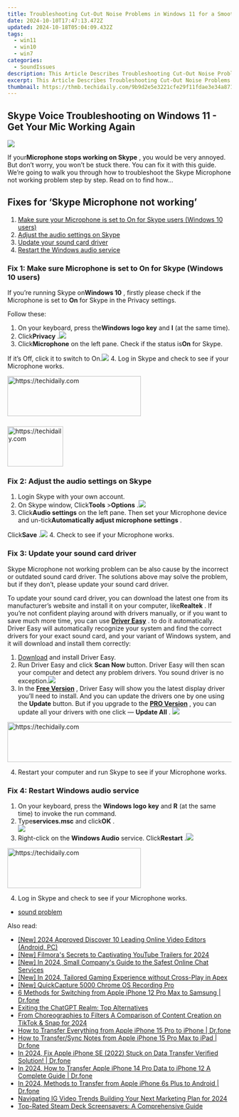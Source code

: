```yaml
---
title: Troubleshooting Cut-Out Noise Problems in Windows 11 for a Smooth Listening Experience
date: 2024-10-10T17:47:13.472Z
updated: 2024-10-18T05:04:09.432Z
tags:
  - win11
  - win10
  - win7
categories:
  - SoundIssues
description: This Article Describes Troubleshooting Cut-Out Noise Problems in Windows 11 for a Smooth Listening Experience
excerpt: This Article Describes Troubleshooting Cut-Out Noise Problems in Windows 11 for a Smooth Listening Experience
thumbnail: https://thmb.techidaily.com/9b9d2e5e3221cfe29f11fdae3e34a8712951d1bbc94b5d263ea270cbf9e85714.jpg
---
```


## Skype Voice Troubleshooting on Windows 11 - Get Your Mic Working Again

![](https://images.drivereasy.com/wp-content/uploads/2018/03/img_5ab602132d542.jpg)

 If your**Microphone stops working on Skype** , you would be very annoyed. But don’t worry, you won’t be stuck there. You can fix it with this guide. We’re going to walk you through how to troubleshoot the Skype Microphone not working problem step by step. Read on to find how…

## Fixes for ‘Skype Microphone not working’

1. [Make sure your Microphone is set to On for Skype users (Windows 10 users)](https://www.drivereasy.com/knowledge/fix-skype-microphone-not-working-on-windows-solved/#M1)
2. [Adjust the audio settings on Skype](https://tools.techidaily.com/drivereasy/download/)
3. [Update your sound card driver](https://tools.techidaily.com/drivereasy/download/)
4. [Restart the Windows audio service](https://tools.techidaily.com/drivereasy/download/)

###

### Fix 1: Make sure Microphone is set to On for Skype (Windows 10 users)

 If you’re running Skype on**Windows 10** , firstly please check if the Microphone is set to **On**  for Skype in the Privacy settings.

Follow these:

1. On your keyboard, press the**Windows logo key**  and **I** (at the same time).
2. Click**Privacy** .![](https://images.drivereasy.com/wp-content/uploads/2017/08/img_59968e2b7da45.png)
3. Click**Microphone** on the left pane. Check if the status is**On**  for Skype.  

 If it’s Off, click it to switch to On.![](https://images.drivereasy.com/wp-content/uploads/2017/08/img_59968e77b3c45.png)
4. Log in Skype and check to see if your Microphone works.

<!-- affiliate ads begin -->
<a href="https://aligracehair.sjv.io/c/5597632/2012415/19272" target="_top" id="2012415">
  <img src="//a.impactradius-go.com/display-ad/19272-2012415" border="0" alt="https://techidaily.com" width="300" height="90"/>
</a>
<img height="0" width="0" src="https://aligracehair.sjv.io/i/5597632/2012415/19272" style="position:absolute;visibility:hidden;" border="0" />
<!-- affiliate ads end -->

###

<!-- affiliate ads begin -->
<a href="https://25home.pxf.io/c/5597632/2148637/16836" target="_top" id="2148637">
  <img src="//a.impactradius-go.com/display-ad/16836-2148637" border="0" alt="https://techidaily.com" width="125" height="90"/>
</a>
<img height="0" width="0" src="https://25home.pxf.io/i/5597632/2148637/16836" style="position:absolute;visibility:hidden;" border="0" />
<!-- affiliate ads end -->

### Fix 2: Adjust the audio settings on Skype

1. Login Skype with your own account.
2. On Skype window, Click**Tools** \>**Options** .![](https://images.drivereasy.com/wp-content/uploads/2017/08/img_599a3fd935df2.png)
3. Click**Audio settings** on the left pane. Then set your Microphone device and un-tick**Automatically adjust microphone settings** .  

 Click**Save** .![](https://images.drivereasy.com/wp-content/uploads/2017/08/img_59969244028ac.jpg)
4. Check to see if your Microphone works.

###

### Fix 3: Update your sound card driver

 Skype Microphone not working problem can be also cause by the incorrect or outdated sound card driver. The solutions above may solve the problem, but if they don’t, please update your sound card driver.

 To update your sound card driver, you can download the latest one from its manufacturer’s website and install it on your computer, like**Realtek** . If you’re not confident playing around with drivers manually,  or if you want to save much more time, you can use **[Driver Easy](https://tools.techidaily.com/drivereasy/download/)**  . to do it automatically. Driver Easy will automatically recognize your system and find the correct drivers for your exact sound card, and your variant of Windows system, and it will download and install them correctly:

1. [Download](https://tools.techidaily.com/drivereasy/download/)  and install Driver Easy.
2. Run Driver Easy and click **Scan Now** button. Driver Easy will then scan your computer and detect any problem drivers. You sound driver is no exception.![](https://images.drivereasy.com/wp-content/uploads/2017/08/img_5992731451721.jpg)
3. In the **[Free Version](https://tools.techidaily.com/drivereasy/download/)**  , Driver Easy will show you the latest display driver you’ll need to install. And you can update the drivers one by one using the   **Update** button.  But if you upgrade to the **[PRO Version](https://tools.techidaily.com/drivereasy/download/)** , you can update all your drivers with one click — **Update All** . ![](https://images.drivereasy.com/wp-content/uploads/2017/08/img_5992c06e8e725.jpg)

<!-- affiliate ads begin -->
<a href="https://appsumo.8odi.net/c/5597632/2087394/7443" target="_top" id="2087394">
  <img src="//a.impactradius-go.com/display-ad/7443-2087394" border="0" alt="https://techidaily.com" width="728" height="90"/>
</a>
<img height="0" width="0" src="https://appsumo.8odi.net/i/5597632/2087394/7443" style="position:absolute;visibility:hidden;" border="0" />
<!-- affiliate ads end -->

4. Restart your computer and run Skype to see if your Microphone works.

###

### Fix 4: Restart Windows audio service

1. On your keyboard, press the **Windows logo** **key** and **R** (at the same time) to invoke the run command.
2. Type**services.msc** and click**OK** .  
![](https://images.drivereasy.com/wp-content/uploads/2017/08/img_5996978261d98.png)
3. Right-click on the **Windows Audio** service. Click**Restart** .![](https://images.drivereasy.com/wp-content/uploads/2017/08/img_5996976eeec58.jpg)

<!-- affiliate ads begin -->
<a href="https://aligracehair.sjv.io/c/5597632/2006955/19272" target="_top" id="2006955">
  <img src="//a.impactradius-go.com/display-ad/19272-2006955" border="0" alt="https://techidaily.com" width="300" height="90"/>
</a>
<img height="0" width="0" src="https://aligracehair.sjv.io/i/5597632/2006955/19272" style="position:absolute;visibility:hidden;" border="0" />
<!-- affiliate ads end -->

4. Log in Skype and check to see if your Microphone works.

* [sound problem](https://tools.techidaily.com/drivereasy/download/)

<ins class="adsbygoogle"
     style="display:block"
     data-ad-format="autorelaxed"
     data-ad-client="ca-pub-7571918770474297"
     data-ad-slot="1223367746"></ins>

<ins class="adsbygoogle"
     style="display:block"
     data-ad-client="ca-pub-7571918770474297"
     data-ad-slot="8358498916"
     data-ad-format="auto"
     data-full-width-responsive="true"></ins>

<span class="atpl-alsoreadstyle">Also read:</span>
<div><ul>
<li><a href="https://instagram-videos.techidaily.com/new-2024-approved-discover-10-leading-online-video-editors-android-pc/"><u>[New] 2024 Approved Discover 10 Leading Online Video Editors (Android, PC)</u></a></li>
<li><a href="https://eaxpv-info.techidaily.com/new-filmoras-secrets-to-captivating-youtube-trailers-for-2024/"><u>[New] Filmora's Secrets to Captivating YouTube Trailers for 2024</u></a></li>
<li><a href="https://visual-screen-recording.techidaily.com/new-in-2024-small-companys-guide-to-the-safest-online-chat-services/"><u>[New] In 2024, Small Company's Guide to the Safest Online Chat Services</u></a></li>
<li><a href="https://video-capture.techidaily.com/new-in-2024-tailored-gaming-experience-without-cross-play-in-apex/"><u>[New] In 2024, Tailored Gaming Experience without Cross-Play in Apex</u></a></li>
<li><a href="https://screen-capture.techidaily.com/new-quickcapture-5000-chrome-os-recording-pro/"><u>[New] QuickCapture 5000 Chrome OS Recording Pro</u></a></li>
<li><a href="https://iphone-transfer.techidaily.com/6-methods-for-switching-from-apple-iphone-12-pro-max-to-samsung-drfone-by-drfone-transfer-from-ios/"><u>6 Methods for Switching from Apple iPhone 12 Pro Max to Samsung | Dr.fone</u></a></li>
<li><a href="https://tech-hub.techidaily.com/exiting-the-chatgpt-realm-top-alternatives/"><u>Exiting the ChatGPT Realm: Top Alternatives</u></a></li>
<li><a href="https://snapchat-videos.techidaily.com/from-choreographies-to-filters-a-comparison-of-content-creation-on-tiktok-and-snap-for-2024/"><u>From Choreographies to Filters A Comparison of Content Creation on TikTok & Snap for 2024</u></a></li>
<li><a href="https://iphone-transfer.techidaily.com/how-to-transfer-everything-from-apple-iphone-15-pro-to-iphone-drfone-by-drfone-transfer-from-ios/"><u>How to Transfer Everything from Apple iPhone 15 Pro to iPhone | Dr.fone</u></a></li>
<li><a href="https://iphone-transfer.techidaily.com/how-to-transfersync-notes-from-apple-iphone-15-pro-max-to-ipad-drfone-by-drfone-transfer-from-ios/"><u>How to Transfer/Sync Notes from Apple iPhone 15 Pro Max to iPad | Dr.fone</u></a></li>
<li><a href="https://iphone-transfer.techidaily.com/in-2024-fix-apple-iphone-se-2022-stuck-on-data-transfer-verified-solution-drfone-by-drfone-transfer-from-ios/"><u>In 2024, Fix Apple iPhone SE (2022) Stuck on Data Transfer Verified Solution! | Dr.fone</u></a></li>
<li><a href="https://iphone-transfer.techidaily.com/in-2024-how-to-transfer-apple-iphone-14-pro-data-to-iphone-12-a-complete-guide-drfone-by-drfone-transfer-from-ios/"><u>In 2024, How to Transfer Apple iPhone 14 Pro Data to iPhone 12 A Complete Guide | Dr.fone</u></a></li>
<li><a href="https://iphone-transfer.techidaily.com/in-2024-methods-to-transfer-from-apple-iphone-6s-plus-to-android-drfone-by-drfone-transfer-from-ios/"><u>In 2024, Methods to Transfer from Apple iPhone 6s Plus to Android | Dr.fone</u></a></li>
<li><a href="https://instagram-video-recordings.techidaily.com/navigating-ig-video-trends-building-your-next-marketing-plan-for-2024/"><u>Navigating IG Video Trends Building Your Next Marketing Plan for 2024</u></a></li>
<li><a href="https://buynow-reviews.techidaily.com/top-rated-steam-deck-screensavers-a-comprehensive-guide/"><u>Top-Rated Steam Deck Screensavers: A Comprehensive Guide</u></a></li>
</ul></div>

